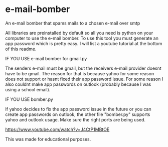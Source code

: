 # e-mail-bomber
An e-mail bomber that spams mails to a chosen e-mail over smtp

All libraries are preinstalled by default so all you need is python on your computer to use the e-mail bomber. To use this tool you must generate an app password which is pretty easy. I will list a youtube tutorial at the bottom of this readme.

IF YOU USE e-mail bomber for gmail.py

The senders e-mail must be gmail, but the receivers e-mail provider doesnt have to be gmail. The reason for that is because yahoo for some reason does not support or hasnt fixed their app password issue. For some reason I also couldnt make app passwords on outlook (probably because I was using a school email). 

IF YOU USE bomber.py

If yahoo decides to fix the app password issue in the future or you can create app passwords on outlook, the other file "bomber.py" supports yahoo and outlook usage. Make sure the right ports are being used.





https://www.youtube.com/watch?v=J4CtP1MBtOE

This was made for educational purposes.



